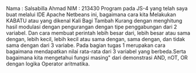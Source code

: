 Nama : Salsabilla Ahmad
NIM  : 213430
Program pada JS-4 yang telah saya buat melalui IDE Apache Netbeans ini, bagaimana cara kita Melakukan KABATU atau yang dikenal Kali Bagi Tambah Kurang dengan menghitung hasil modulasi dengan pengurangan dengan tipe penggabungan dari 2 variabel. Dan cara membuat perintah lebih besar dari, lebih besar atau sama dengan, lebih kecil, lebih kecil atau sama dengan, sama dengan, dan tidak sama dengan dari 3 variabe. Pada bagian tugas 1 merupakan cara bagaimana mendapatkan nilai rata-rata dari 3 variabel yang berbeda.Serta bagaimana kita mengetahui fungsi masing" dari demonstrasi AND, nOT, OR dengan logika Operator aritmatika.

